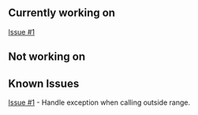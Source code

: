 
## Currently working on

[Issue #1](https://github.com/thetelefon/erl_bencode/issues/1)


## Not working on


## Known Issues

[Issue #1](https://github.com/thetelefon/erl_bencode/issues/1)
 \- Handle exception when calling outside range.
